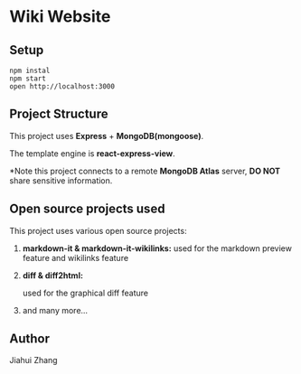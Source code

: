 # Wiki Website

## Setup

```shell
npm instal
npm start
open http://localhost:3000
```

## Project Structure

This project uses **Express** + **MongoDB(mongoose)**.

The template engine is **react-express-view**.

\*Note this project connects to a remote **MongoDB Atlas** server, **DO NOT** share sensitive information.

## Open source projects used

This project uses various open source projects:

1. **markdown-it & markdown-it-wikilinks:**
   used for the markdown preview feature and wikilinks feature

2. **diff & diff2html:**

   used for the graphical diff feature

3. and many more...

## Author

Jiahui Zhang
